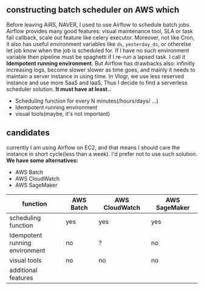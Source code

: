 ## constructing batch scheduler on AWS which 

Before leaving AiRS, NAVER, I used to use Airflow to schedule batch jobs.
Airflow provides many good features: visual maintenance tool, SLA or task fail callback, scale out feature like celery executor.
Moreover, not like Cron, it also has useful environment variables like `ds`, `yesterday_ds`, or otherelse let job know when the job is scheduled for. If I have no such environment variable then pipeline must be spaghetti if I re-run a lapsed task. I call it **Idempotent running environment**.
But Airflow has drawbacks also: infinitly increasing logs, become slower slower as time goes, and mainly it needs to maintain a server instance in using time.
In Vlogr, we use less reserved instance and use more SaaS and IaaS, 
Thus I decide to find a serverless scheduler solution. **It must have at least..**

  * Scheduling function for every N minutes(/hours/days/ ...)
  * Idempotent running environment
  * visual tools(maybe, it's not important)

## candidates

currently I am using Airflow on EC2, and that means I should care the instance in short cycle(less than a week).
I'd prefer not to use such solution.
**We have some alternatives:**

  * AWS Batch
  * AWS CloudWatch
  * AWS SageMaker

 function | AWS Batch | AWS CloudWatch | AWS SageMaker
 --- |  --- |  --- |  ---
 scheduling function | yes | yes | yes
 Idempotent<br/>running environment | no | ? | no
 visual tools | no | no | no
 additional features |
 
